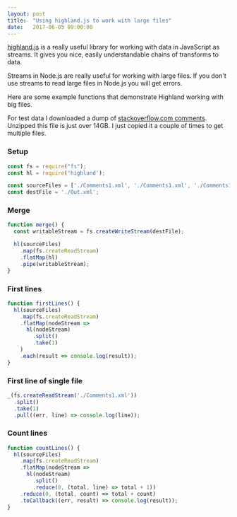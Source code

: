 ```yaml
---
layout: post
title:  "Using highland.js to work with large files"
date:   2017-06-05 09:00:00
---
```


[highland.js](http://highlandjs.org) is a really useful library for working with data in JavaScript as streams. It gives you nice, easily understandable chains of transforms to data.

Streams in Node.js are really useful for working with large files. If you don't use streams to read large files in Node.js you will get errors.

Here are some example functions that demonstrate Highland working with big files.

For test data I downloaded a dump of [stackoverflow.com comments](https://archive.org/download/stackexchange/stackoverflow.com-Comments.7z). Unzipped this file is just over 14GB. I just copied it a couple of times to get multiple files.

### Setup

```javascript
const fs = require("fs");
const hl = require('highland');

const sourceFiles = ['./Comments1.xml', './Comments1.xml', './Comments1.xml'];
const destFile = './Out.xml';
```

### Merge

```javascript
function merge() {
  const writableStream = fs.createWriteStream(destFile);

  hl(sourceFiles)
    .map(fs.createReadStream)
    .flatMap(hl)
    .pipe(writableStream);
}
```

### First lines

```javascript
function firstLines() {
  hl(sourceFiles)
    .map(fs.createReadStream)
    .flatMap(nodeStream =>
      hl(nodeStream)
        .split()
        .take(1)
    )
    .each(result => console.log(result));
}
```

### First line of single file

```javascript
_(fs.createReadStream('./Comments1.xml'))
  .split()
  .take(1)
  .pull((err, line) => console.log(line));
```

### Count lines

```javascript
function countLines() {
  hl(sourceFiles)
    .map(fs.createReadStream)
    .flatMap(nodeStream =>
      hl(nodeStream)
        .split()
        .reduce(0, (total, line) => total + 1))
    .reduce(0, (total, count) => total + count)
    .toCallback((err, result) => console.log(result));
}
```
